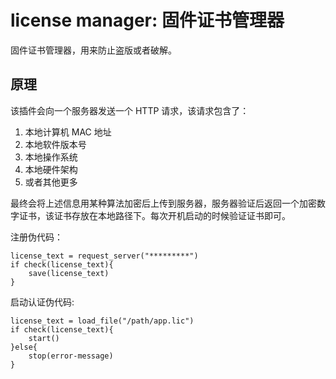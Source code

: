 # license manager: 固件证书管理器
固件证书管理器，用来防止盗版或者破解。
## 原理
该插件会向一个服务器发送一个 HTTP 请求，该请求包含了：
1. 本地计算机 MAC 地址
1. 本地软件版本号
1. 本地操作系统
1. 本地硬件架构
2. 或者其他更多

最终会将上述信息用某种算法加密后上传到服务器，服务器验证后返回一个加密数字证书，该证书存放在本地路径下。每次开机启动的时候验证证书即可。

注册伪代码：
```
license_text = request_server("*********")
if check(license_text){
    save(license_text)
}
```

启动认证伪代码:
```
license_text = load_file("/path/app.lic")
if check(license_text){
    start()
}else{
    stop(error-message)
}
```